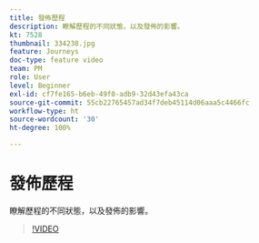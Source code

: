 ```yaml
---
title: 發佈歷程
description: 瞭解歷程的不同狀態，以及發佈的影響。
kt: 7528
thumbnail: 334238.jpg
feature: Journeys
doc-type: feature video
team: PM
role: User
level: Beginner
exl-id: cf7fe165-b6eb-49f0-adb9-32d43efa43ca
source-git-commit: 55cb22765457ad34f7deb45114d06aaa5c4466fc
workflow-type: ht
source-wordcount: '30'
ht-degree: 100%

---
```


# 發佈歷程

瞭解歷程的不同狀態，以及發佈的影響。

>[!VIDEO](https://video.tv.adobe.com/v/334238?quality=12)
